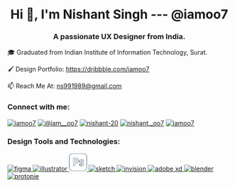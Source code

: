 <h1 align="center">Hi 👋, I'm Nishant Singh --- @iamoo7</h1> <h3 align="center">A passionate UX Designer from India.</h3>
🎓 Graduated from Indian Institute of Information Technology, Surat.

🖌️ Design Portfolio: https://dribbble.com/iamoo7

📫 Reach Me At: ns991989@gmail.com

<h3 align="left">Connect with me:</h3> <p align="left"> <a href="https://dev.to/iamoo7" target="blank"><img align="center" src="https://cdn.jsdelivr.net/npm/simple-icons@3.0.1/icons/dev-dot-to.svg" alt="iamoo7" height="30" width="40" /></a> <a href="https://twitter.com/@iam__oo7" target="blank"><img align="center" src="https://raw.githubusercontent.com/rahuldkjain/github-profile-readme-generator/master/src/images/icons/Social/twitter.svg" alt="@iam__oo7" height="30" width="40" /></a> <a href="https://linkedin.com/in/nishant-20" target="blank"><img align="center" src="https://raw.githubusercontent.com/rahuldkjain/github-profile-readme-generator/master/src/images/icons/Social/linked-in-alt.svg" alt="nishant-20" height="30" width="40" /></a> <a href="https://instagram.com/nishant._oo7" target="blank"><img align="center" src="https://raw.githubusercontent.com/rahuldkjain/github-profile-readme-generator/master/src/images/icons/Social/instagram.svg" alt="nishant._oo7" height="30" width="40" /></a> <a href="https://dribbble.com/iamoo7" target="blank"><img align="center" src="https://raw.githubusercontent.com/rahuldkjain/github-profile-readme-generator/master/src/images/icons/Social/dribbble.svg" alt="iamoo7" height="30" width="40" /></a> </p> <h3 align="left">Design Tools and Technologies:</h3> <p align="left"> <a href="https://www.figma.com/" target="_blank"> <img src="https://www.vectorlogo.zone/logos/figma/figma-icon.svg" alt="figma" width="40" height="40"/> </a> <a href="https://www.adobe.com/in/products/illustrator.html" target="_blank"> <img src="https://www.vectorlogo.zone/logos/adobe_illustrator/adobe_illustrator-icon.svg" alt="illustrator" width="40" height="40"/> </a> <a href="https://www.photoshop.com/en" target="_blank"> <img src="https://raw.githubusercontent.com/devicons/devicon/master/icons/photoshop/photoshop-line.svg" alt="photoshop" width="40" height="40"/> </a> <a href="https://www.sketch.com/" target="_blank"> <img src="https://www.vectorlogo.zone/logos/sketchapp/sketchapp-icon.svg" alt="sketch" width="40" height="40"/> </a> <a href="https://www.invisionapp.com/" target="_blank"> <img src="https://www.vectorlogo.zone/logos/invisionapp/invisionapp-icon.svg" alt="invision" width="40" height="40"/> </a> <a href="https://www.adobe.com/in/products/xd.html" target="_blank"> <img src="https://www.vectorlogo.zone/logos/adobe_xd/adobe_xd-icon.svg" alt="adobe xd" width="40" height="40"/> </a> <a href="https://www.blender.org/" target="_blank"> <img src="https://www.vectorlogo.zone/logos/blender/blender-icon.svg" alt="blender" width="40" height="40"/> </a> <a href="https://www.protopie.io/" target="_blank"> <img src="https://www.vectorlogo.zone/logos/protopie/protopie-icon.svg" alt="protopie" width="40" height="40"/> </a> </p>
